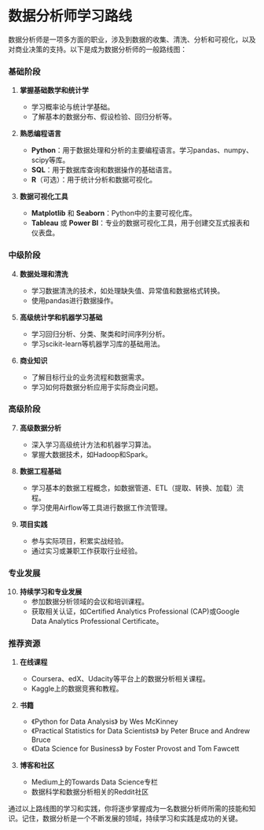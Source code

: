 # 数据分析师学习路线

数据分析师是一项多方面的职业，涉及到数据的收集、清洗、分析和可视化，以及对商业决策的支持。以下是成为数据分析师的一般路线图：

### 基础阶段

1. **掌握基础数学和统计学**
   - 学习概率论与统计学基础。
   - 了解基本的数据分布、假设检验、回归分析等。

2. **熟悉编程语言**
   - **Python**：用于数据处理和分析的主要编程语言。学习pandas、numpy、scipy等库。
   - **SQL**：用于数据库查询和数据操作的基础语言。
   - **R**（可选）：用于统计分析和数据可视化。

3. **数据可视化工具**
   - **Matplotlib** 和 **Seaborn**：Python中的主要可视化库。
   - **Tableau** 或 **Power BI**：专业的数据可视化工具，用于创建交互式报表和仪表盘。

### 中级阶段

4. **数据处理和清洗**
   - 学习数据清洗的技术，如处理缺失值、异常值和数据格式转换。
   - 使用pandas进行数据操作。

5. **高级统计学和机器学习基础**
   - 学习回归分析、分类、聚类和时间序列分析。
   - 学习scikit-learn等机器学习库的基础用法。

6. **商业知识**
   - 了解目标行业的业务流程和数据需求。
   - 学习如何将数据分析应用于实际商业问题。

### 高级阶段

7. **高级数据分析**
   - 深入学习高级统计方法和机器学习算法。
   - 掌握大数据技术，如Hadoop和Spark。

8. **数据工程基础**
   - 学习基本的数据工程概念，如数据管道、ETL（提取、转换、加载）流程。
   - 学习使用Airflow等工具进行数据工作流管理。

9. **项目实践**
   - 参与实际项目，积累实战经验。
   - 通过实习或兼职工作获取行业经验。

### 专业发展

10. **持续学习和专业发展**
    - 参加数据分析领域的会议和培训课程。
    - 获取相关认证，如Certified Analytics Professional (CAP)或Google Data Analytics Professional Certificate。

### 推荐资源

1. **在线课程**
   - Coursera、edX、Udacity等平台上的数据分析相关课程。
   - Kaggle上的数据竞赛和教程。

2. **书籍**
   - 《Python for Data Analysis》 by Wes McKinney
   - 《Practical Statistics for Data Scientists》 by Peter Bruce and Andrew Bruce
   - 《Data Science for Business》 by Foster Provost and Tom Fawcett

3. **博客和社区**
   - Medium上的Towards Data Science专栏
   - 数据科学和数据分析相关的Reddit社区

通过以上路线图的学习和实践，你将逐步掌握成为一名数据分析师所需的技能和知识。记住，数据分析是一个不断发展的领域，持续学习和实践是成功的关键。